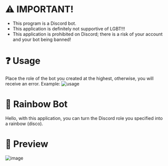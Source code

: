 # ⚠️ IMPORTANT!
* This program is a Discord bot.
* This application is definitely not supportive of LGBT!!!
* This application is prohibited on Discord; there is a risk of your account and your bot being banned!

# ❓ Usage
Place the role of the bot you created at the highest, otherwise, you will receive an error.
Example:
![usage](https://github.com/maideens/rainbow-bot/assets/48116924/7eb8b0b5-2074-4780-8e37-b5e1e02ca81d)

# 🌈 Rainbow Bot
Hello, with this application, you can turn the Discord role you specified into a rainbow (disco).

# 👀 Preview
![image](https://github.com/maideens/rainbow-role/assets/48116924/f80774f9-d36f-4d5d-9b88-0d883fe23402)
